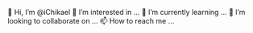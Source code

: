 👋 Hi, I’m @iChikael
👀 I’m interested in ...
🌱 I’m currently learning ...
💞️ I’m looking to collaborate on ...
📫 How to reach me ...